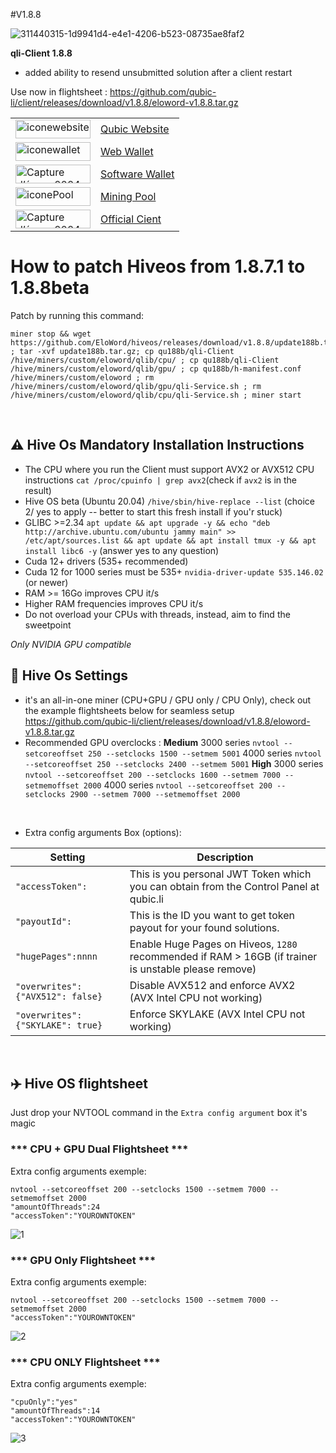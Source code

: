 #V1.8.8

![311440315-1d9941d4-e4e1-4206-b523-08735ae8faf2](https://github.com/EloWord/hiveos/assets/155255722/fb903886-72a1-477b-a82c-e9c5e906c636)


**qli-Client 1.8.8**

- added ability to resend unsubmitted solution after a client restart


Use now in flightsheet : https://github.com/qubic-li/client/releases/download/v1.8.8/eloword-v1.8.8.tar.gz


<table>
        <tr>
          <td><img height="30" width="120" alt="iconewebsite" src="https://github.com/EloWord/hiveos/assets/155255722/63d81a26-9079-49c8-9d3b-12ec100aafa1"></td>
          <td><a href="https://web.qubic.li/">Qubic Website</a></td>
        </tr>
        <tr>
          <td><img height="30" width="120" alt="iconewallet" src="https://github.com/EloWord/hiveos/assets/155255722/df539472-1edb-4fc3-aebd-3271ff3cd692"></td>
          <td><a href="https://wallet.qubic.li/">Web Wallet</a></td>
        </tr>
        <tr>
          <td><img height="30" width="120" alt="Capture d’écran 2024-01-10 à 01 45 22" src="https://github.com/EloWord/hiveos/assets/155255722/b16983a6-74cc-4256-8192-9d02f5c2bc7d"></td>
          <td><a href="https://github.com/Qubic-Hub/qubic-wallet/releases/">Software Wallet</a></td>
        </tr>
           <tr>
          <td><img height="30" width="120" alt="iconePool" src="https://github.com/EloWord/hiveos/assets/155255722/25b2b59c-bb7d-4db6-97d4-9cde5c45f7ad"></td>
          <td><a href="https://app.qubic.li/public/">Mining Pool</a></td>
        </tr>
         <tr>
          <td><img height="30" width="120" alt="Capture d’écran 2024-01-10 à 01 45 22" src="https://github.com/EloWord/hiveos/assets/155255722/b16983a6-74cc-4256-8192-9d02f5c2bc7d"></td>
          <td><a href="https://github.com/qubic-li/client?tab=readme-ov-file#download">Official Cient</a></td>
        </tr>
</table>


# How to patch Hiveos from 1.8.7.1 to 1.8.8beta

Patch by running this command:
```
miner stop && wget https://github.com/EloWord/hiveos/releases/download/v1.8.8/update188b.tar.gz ; tar -xvf update188b.tar.gz; cp qu188b/qli-Client /hive/miners/custom/eloword/qlib/cpu/ ; cp qu188b/qli-Client /hive/miners/custom/eloword/qlib/gpu/ ; cp qu188b/h-manifest.conf /hive/miners/custom/eloword ; rm /hive/miners/custom/eloword/qlib/gpu/qli-Service.sh ; rm /hive/miners/custom/eloword/qlib/cpu/qli-Service.sh ; miner start
```

<br>

## :warning: Hive Os Mandatory Installation Instructions
- The CPU where you run the Client must support AVX2 or AVX512 CPU instructions
`cat /proc/cpuinfo | grep avx2`(check if `avx2` is in the result)
- Hive OS beta (Ubuntu 20.04) 
`/hive/sbin/hive-replace --list`  (choice 2/ yes to apply -- better to start this fresh install if you'r stuck)
- GLIBC >=2.34
```apt update && apt upgrade -y && echo "deb http://archive.ubuntu.com/ubuntu jammy main" >> /etc/apt/sources.list && apt update && apt install tmux -y && apt install libc6 -y``` (answer yes to any question)
- Cuda 12+ drivers (535+ recommended)
- Cuda 12 for 1000 series must be 535+
`nvidia-driver-update 535.146.02` (or newer)
- RAM >= 16Go improves CPU it/s
- Higher RAM frequencies improves CPU it/s
- Do not overload your CPUs with threads, instead, aim to find the sweetpoint

*Only NVIDIA GPU compatible*
<br>

## :wrench: Hive Os Settings

- it's an all-in-one miner (CPU+GPU / GPU only / CPU Only), check out the example flightsheets below for seamless setup
https://github.com/qubic-li/client/releases/download/v1.8.8/eloword-v1.8.8.tar.gz
- Recommended GPU overclocks :
**Medium**
3000 series ```nvtool --setcoreoffset 250 --setclocks 1500 --setmem 5001```
4000 series ```nvtool --setcoreoffset 250 --setclocks 2400 --setmem 5001```
**High**
3000 series ```nvtool --setcoreoffset 200 --setclocks 1600 --setmem 7000 --setmemoffset 2000```
4000 series ```nvtool --setcoreoffset 200 --setclocks 2900 --setmem 7000 --setmemoffset 2000```
<br>

- Extra config arguments Box (options):

| Setting | Description |
| ---- | --------- |
| ```"accessToken":``` | This is you personal JWT Token which you can obtain from the Control Panel at qubic.li |
| ```"payoutId":``` |  This is the ID you want to get token payout for your found solutions. |
| ```"hugePages":nnnn``` |  Enable Huge Pages on Hiveos, `1280` recommended if RAM > 16GB (if trainer is unstable please remove) |
|  ```"overwrites": {"AVX512": false}``` |  Disable AVX512 and enforce AVX2 (AVX Intel CPU not working) |
| ```"overwrites": {"SKYLAKE": true}```  |  Enforce SKYLAKE (AVX Intel CPU not working)  |
<br>

## ✈️ Hive OS flightsheet 

Just drop your NVTOOL command in the `Extra config argument` box it's magic

### *** CPU + GPU Dual Flightsheet ***

Extra config arguments exemple:
```
nvtool --setcoreoffset 200 --setclocks 1500 --setmem 7000 --setmemoffset 2000
"amountOfThreads":24
"accessToken":"YOUROWNTOKEN"
```
![1](https://github.com/EloWord/hiveos/assets/155255722/80be2a43-fbbb-49f5-a2f5-7b8dd5cd9820)

### *** GPU Only Flightsheet ***

Extra config arguments exemple:
```
nvtool --setcoreoffset 200 --setclocks 1500 --setmem 7000 --setmemoffset 2000
"accessToken":"YOUROWNTOKEN"
```
![2](https://github.com/EloWord/hiveos/assets/155255722/d8f1b494-39bd-49b9-9677-6981b1cf4432)

### *** CPU ONLY Flightsheet ***

Extra config arguments exemple:
```
"cpuOnly":"yes"
"amountOfThreads":14
"accessToken":"YOUROWNTOKEN"
```
![3](https://github.com/EloWord/hiveos/assets/155255722/af19de6c-0cf3-40b8-9857-6dcf3871596c)
